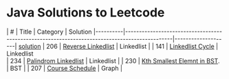 # Java Solutions to Leetcode 

| #        |  Title                                                                                        |  Category          | Solution
|----------|-----------------------------------------------------------------------------------------------|--------------------| [solution]()
| 206      |  [Reverse Linkedlist](https://leetcode.com/problems/reverse-linked-list/)                     | Linkedlist         |
| 141      |  [Linkedlist Cycle](https://leetcode.com/problems/linked-list-cycle/)                         | Linkedlist                                                                                  
| 234      |  [Palindrom Linkedlist](https://leetcode.com/problems/palindrome-linked-list/)                | Linkedlist         |
| 230      |  [Kth Smallest Elemnt in BST](https://leetcode.com/problems/kth-smallest-element-in-a-bst/).  | BST                |
| 207      |  [Course Schedule](https://leetcode.com/problems/course-schedule/)                            | Graph              |
